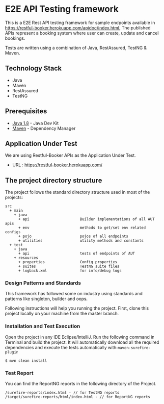 # E2E API Testing framework

This is a E2E Rest API testing framework for sample endpoints available in https://restful-booker.herokuapp.com/apidoc/index.html, 
The published APIs represent a booking system where user can create, update and cancel bookings.

Tests are written using a combination of Java, RestAssured, TestNG & Maven.

## Technology Stack

- Java
- Maven
- RestAssured
- TestNG

## Prerequisites

- [Java 1.8](https://www.oracle.com/technetwork/java/javase/downloads/jdk8-downloads-2133151.html) - Java Dev Kit
- [Maven](https://maven.apache.org/download.cgi) - Dependency Manager

## Application Under Test

We are using Restful-Booker APIs as the Application Under Test.

- URL : https://restful-booker.herokuapp.com/

## The project directory structure

The project follows the standard directory structure used in most of the projects:

```
src
  + main
    + java
      + api                       Builder implementations of all AUT apis
      + env                       methods to get/set env related configs
      + pojo                      pojos of all endpoints
      + utilities                 utility methods and constants
  + test
    + java
      + api                       tests of endpoints of AUT
    + resources
      + properties                Config properties
      + suites                    TestNG suite files
      + logback.xml               for info/debug logs
```
### Design Patterns and Standards
This framework has followed some on industry using standards and patterns like singleton, builder and oops.

Following instructions will help you running the project. First, clone this project locally on your machine from the master branch.

### Installation and Test Execution

Open the project in any IDE Eclipse/IntelliJ. Run the following command in Terminal and build the project. It will automatically download all the required dependencies and execute the tests automatically with `maven-surefire-plugin`

```
$ mvn clean install
```

### Test Report

You can find the ReportNG reports in the following directory of the Project.

```
/surefire-reports/index.html - // for TestNG reports
/target/surefire-reports/html/index.html - // for ReportNG reports
```
